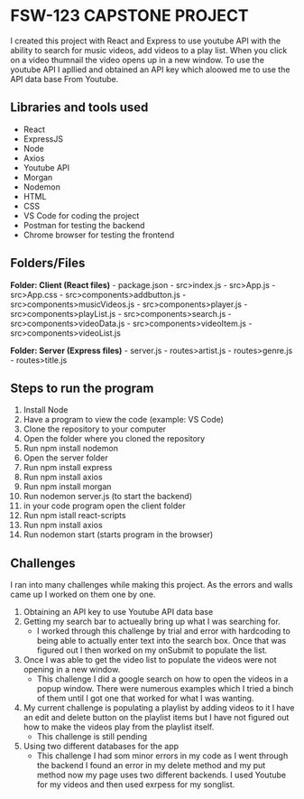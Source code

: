 # FSW-123 CAPSTONE PROJECT

I created this project with React and Express to use youtube API with the ability to search for music videos, add videos to a play list. When you click on a video thumnail the video opens up in a new window. To use the youtube API I apllied and obtained an API key which aloowed me to use the API data base From Youtube.

## Libraries and tools used

- React
- ExpressJS
- Node
- Axios
- Youtube API
- Morgan
- Nodemon
- HTML
- CSS
- VS Code for coding the project
- Postman for testing the backend
- Chrome browser for testing the frontend

## Folders/Files

**Folder: Client (React files)**
    - package.json
    - src>index.js
    - src>App.js
    - src>App.css
    - src>components>addbutton.js
    - src>components>musicVideos.js
    - src>components>player.js
    - src>components>playList.js
    - src>components>search.js
    - src>components>videoData.js
    - src>components>videoItem.js
    - src>components>videoList.js

**Folder: Server (Express files)**
    - server.js
    - routes>artist.js
    - routes>genre.js
    - routes>title.js

## Steps to run the program
1. Install Node
2. Have a program to view the code (example: VS Code)
3. Clone the repository to your computer
4. Open the folder where you cloned the repository
5. Run npm install nodemon
6. Open the server folder
7. Run npm install express
8. Run npm install axios
9. Run npm install morgan
10. Run nodemon server.js (to start the backend)
11. in your code program open the client folder
12. Run npm istall react-scripts
13. Run npm install axios
14. Run nodemon start (starts program in the browser) 

## Challenges

I ran into many challenges while making this project. As the errors and walls came up I worked on them one by one. 

1. Obtaining an API key to use Youtube API data base
2. Getting my search bar to actueally bring up what I was searching for.
    - I worked through this challenge by trial and error with hardcoding to being able to actually enter text into the search box. Once that was figured out I then worked on my onSubmit to populate the list.
3. Once I was able to get the video list to populate the videos were not opening in a new window. 
    - This challenge I did a google search on how to open the videos in a popup window. There were numerous examples which I tried a binch of them until I got one that worked for what I was wanting.
4. My current challenge is populating a playlist by adding videos to it I have an edit and delete button on the playlist items but I have not figured out how to make the videos play from the playlist itself.
    - This challenge is still pending
5. Using two different databases for the app
    - This challenge I had som minor errors in my code as I went through the backend I found an error in my delete method and my put method now my page uses two different backends. I used Youtube for my videos and then used exrpess for my songlist.
